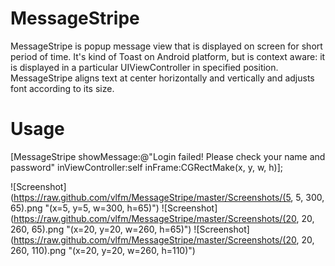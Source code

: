 MessageStripe
=============

MessageStripe is popup message view that is displayed on screen for short period of time.
It's kind of Toast on Android platform, but is context aware: it is displayed in a particular UIViewController in specified position.
MessageStripe aligns text at center horizontally and vertically and adjusts font according to its size.

Usage
===
[MessageStripe showMessage:@"Login failed! Please check your name and password"
              inViewController:self
                       inFrame:CGRectMake(x, y, w, h)];

![Screenshot](https://raw.github.com/vlfm/MessageStripe/master/Screenshots/(5, 5, 300, 65).png "(x=5, y=5, w=300, h=65)")  ![Screenshot](https://raw.github.com/vlfm/MessageStripe/master/Screenshots/(20, 20, 260, 65).png "(x=20, y=20, w=260, h=65)")  ![Screenshot](https://raw.github.com/vlfm/MessageStripe/master/Screenshots/(20, 20, 260, 110).png "(x=20, y=20, w=260, h=110)")